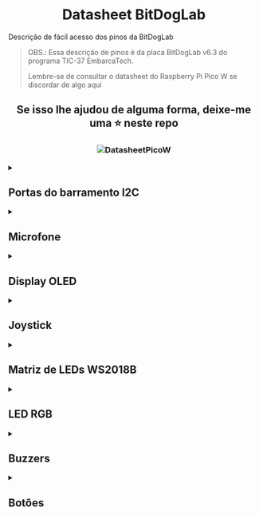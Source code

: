 <h1 align=center>Datasheet BitDogLab</h1>
Descrição de fácil acesso dos pinos da BitDogLab

> OBS.: Essa descrição de pinos é da placa BitDogLab v6.3 do programa TIC-37 EmbarcaTech.
>
> Lembre-se de consultar o datasheet do Raspberry Pi Pico W se discordar de algo aqui

<h2 align=center>Se isso lhe ajudou de alguma forma, deixe-me uma ⭐ neste repo</h2>
<h3 align=center> 
  
  ![DatasheetPicoW](https://github.com/ThiagoSousa81/Test-Pooling/blob/main/2_BDL_RGB.jpg)
  
</h3>

<details><summary><h2>Portas do barramento I2C</h2></summary>

> Ainda não fiz um teste, mas deduzindo o [código](https://github.com/wiltonlacerda/EmbarcaTechU4C1/blob/0d970b14796fd2ac0be7dea3b164f76429509696/ArquivosUF2/DeFabrica/BitDogLab_Original.py#L9) que veio de fábrica seria assim...

| Componente | Pino |
| --- | --- |
| I2C 0 (SDA) | 14 |
| I2C 0 (SCL) | 15 |
| I2C 1 (SDA) | 16 |
| I2C 1 (SCL) | 17 |

</details>

<details><summary><h2>Microfone</h2></summary>

| Componente | Pino |
| --- | --- |
| Microfone | GPIO 28 |

</details>

<details><summary><h2>Display OLED</h2></summary>

| Componente | Pino |
| --- | --- |
| OLED (SCL) | 15 |
| OLED (SDA) | 14 |

</details>

<details><summary><h2>Joystick</h2></summary>

| Componente | Pino |
| --- | --- |
| VRx (Joystick) | GPIO 26 |
| VRy (Joystick) | GPIO 27 |
| Botão Joystick | GPIO 22 |

</details>

<details><summary><h2>Matriz de LEDs WS2018B</h2></summary>

| Componente | Pino |
| --- | --- |
| NeoPixel (Matriz de LEDs) | GPIO 7 |

</details>

<details><summary><h2>LED RGB</h2></summary>

| Componente | Pino |
| --- | --- |
| LED Verde (PWM) | GPIO 11 |
| LED Azul (PWM) | GPIO 12 | 
| LED Vermelho (PWM) | GPIO 13 |

</details>

<details><summary><h2>Buzzers</h2></summary>

| Componente | Pino |
| --- | --- |
| Buzzer 1 (PWM) | GPIO 21 |
| Buzzer 2 (PWM) | GPIO 10 |

</details>

<details><summary><h2>Botões</h2></summary>

| Componente | Pino |
| --- | --- |
| Botão A | GPIO 5 |
| Botão B | GPIO 6 |

</details>
